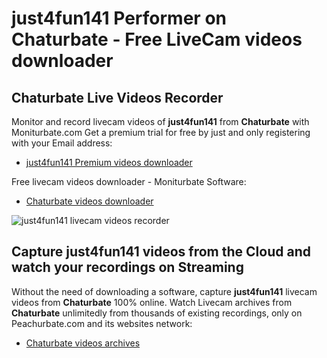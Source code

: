 # just4fun141 Performer on Chaturbate - Free LiveCam videos downloader

## Chaturbate Live Videos Recorder

Monitor and record livecam videos of **just4fun141** from **Chaturbate** with Moniturbate.com
Get a premium trial for free by just and only registering with your Email address:
* [just4fun141 Premium videos downloader](https://moniturbate.com/request-demo-licence-key.html)

Free livecam videos downloader - Moniturbate Software:
* [Chaturbate videos downloader](https://moniturbate.com/moniturbate-download-software.html)

![just4fun141 livecam videos recorder](https://peachurnet.com/templates/moniturbate-software.png)


## Capture just4fun141 videos from the Cloud and watch your recordings on Streaming

Without the need of downloading a software, capture **just4fun141** livecam videos from **Chaturbate** 100% online.
Watch Livecam archives from **Chaturbate** unlimitedly from thousands of existing recordings, only on Peachurbate.com and its websites network:
* [Chaturbate videos archives](https://peachurnet.com/)